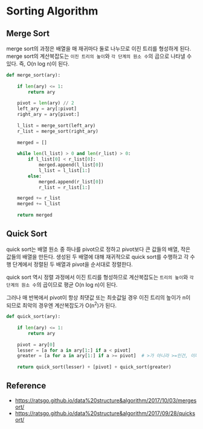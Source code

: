 # Sorting Algorithm

## Merge Sort

merge sort의 과정은 배열을 매 재귀마다 둘로 나누므로 이진 트리를 형성하게 된다. 
merge sort의 계산복잡도는 ```이진 트리의 높이```와 ```각 단계의 원소 수```의 곱으로 나타낼 수 있다.
즉, O(n log n)이 된다.

```python
def merge_sort(ary):
    
    if len(ary) <= 1:
        return ary
    
    pivot = len(ary) // 2
    left_ary = ary[:pivot]
    right_ary = ary[pivot:]
    
    l_list = merge_sort(left_ary)
    r_list = merge_sort(right_ary)
    
    merged = []
    
    while len(l_list) > 0 and len(r_list) > 0:
        if l_list[0] < r_list[0]:
            merged.append(l_list[0])
            l_list = l_list[1:]
        else:
            merged.append(r_list[0])
            r_list = r_list[1:]

    merged += r_list
    merged += l_list
    
    return merged
```


## Quick Sort
quick sort는 배열 원소 중 하나를 pivot으로 정하고 pivot보다 큰 값들의 배열, 작은 값들의 배열을 만든다.
생성된 두 배열에 대해 재귀적으로 quick sort를 수행하고 각 수행 단계에서 정렬된 두 배열과 pivot을 순서대로 정렬한다.

quick sort 역시 정렬 과정에서 이진 트리를 형성하므로 계산복잡도는 ```트리의 높이```와 ```각 단계의 원소 수```의 곱이므로 평균 O(n log n)이 된다.

그러나 매 반복에서 pivot이 항상 최댓값 또는 최솟값일 경우 이진 트리의 높이가 n이 되므로 
최악의 경우엔 계산복잡도가 O(n<sup>2</sup>)가 된다.

```python
def quick_sort(ary):
    
    if len(ary) <= 1:
        return ary
    
    pivot = ary[0]
    lesser = [a for a in ary[1:] if a < pivot]
    greater = [a for a in ary[1:] if a >= pivot]  # >가 아니라 >=인건, 이미 ary[1:]에서 pivot이 빠져있기 때문
    
    return quick_sort(lesser) + [pivot] + quick_sort(greater)
```


## Reference
- https://ratsgo.github.io/data%20structure&algorithm/2017/10/03/mergesort/
- https://ratsgo.github.io/data%20structure&algorithm/2017/09/28/quicksort/
